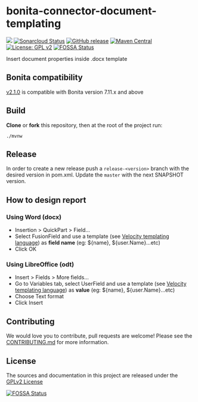 # bonita-connector-document-templating
![](https://github.com/bonitasoft/bonita-connector-document-templating/workflows/Build/badge.svg)
[![Sonarcloud Status](https://sonarcloud.io/api/project_badges/measure?project=bonitasoft_bonita-connector-document-templating&metric=alert_status)](https://sonarcloud.io/dashboard?id=bonitasoft_bonita-connector-document-templating)
[![GitHub release](https://img.shields.io/github/v/release/bonitasoft/bonita-connector-document-templating?color=blue&label=Release)](https://github.com/bonitasoft/bonita-connector-document-templating/releases)
[![Maven Central](https://img.shields.io/maven-central/v/org.bonitasoft.connectors/bonita-connector-document-templating.svg?label=Maven%20Central&color=orange)](https://search.maven.org/search?q=g:%22org.bonitasoft.connectors%22%20AND%20a:%22bonita-connector-document-templating%22)
[![License: GPL v2](https://img.shields.io/badge/License-GPL%20v2-yellow.svg)](https://www.gnu.org/licenses/old-licenses/gpl-2.0.en.html)
[![FOSSA Status](https://app.fossa.com/api/projects/git%2Bgithub.com%2Fbonitasoft%2Fbonita-connector-document-templating.svg?type=shield)](https://app.fossa.com/projects/git%2Bgithub.com%2Fbonitasoft%2Fbonita-connector-document-templating?ref=badge_shield)

Insert document properties inside .docx template

## Bonita compatibility

[v2.1.0](https://github.com/bonitasoft/bonita-connector-document-templating/releases/2.1.0) is compatible with Bonita version 7.11.x and above

## Build

__Clone__ or __fork__ this repository, then at the root of the project run:

`./mvnw`

## Release

In order to create a new release push a `release-<version>` branch with the desired version in pom.xml.
Update the `master` with the next SNAPSHOT version.


## How to design report

### Using Word (docx)

* Insertion > QuickPart > Field...
* Select FusionField and use a template (see [Velocity templating language](http://velocity.apache.org/)) as **field name** (eg: ${name}, ${user.Name}...etc)
* Click OK

### Using LibreOffice (odt)

* Insert > Fields > More fields...
* Go to Variables tab, select UserField and use a template (see [Velocity templating language](http://velocity.apache.org/)) as **value** (eg: ${name}, ${user.Name}...etc)
* Choose Text format
* Click Insert

## Contributing

We would love you to contribute, pull requests are welcome! Please see the [CONTRIBUTING.md](CONTRIBUTING.md) for more information.

## License

The sources and documentation in this project are released under the [GPLv2 License](LICENSE)


[![FOSSA Status](https://app.fossa.com/api/projects/git%2Bgithub.com%2Fbonitasoft%2Fbonita-connector-document-templating.svg?type=large)](https://app.fossa.com/projects/git%2Bgithub.com%2Fbonitasoft%2Fbonita-connector-document-templating?ref=badge_large)